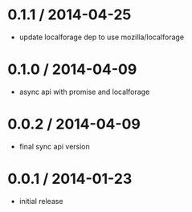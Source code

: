 
0.1.1 / 2014-04-25
==================

 * update localforage dep to use mozilla/localforage

0.1.0 / 2014-04-09
==================

 * async api with promise and localforage

0.0.2 / 2014-04-09
==================
* final sync api version


0.0.1 / 2014-01-23
==================
* initial release